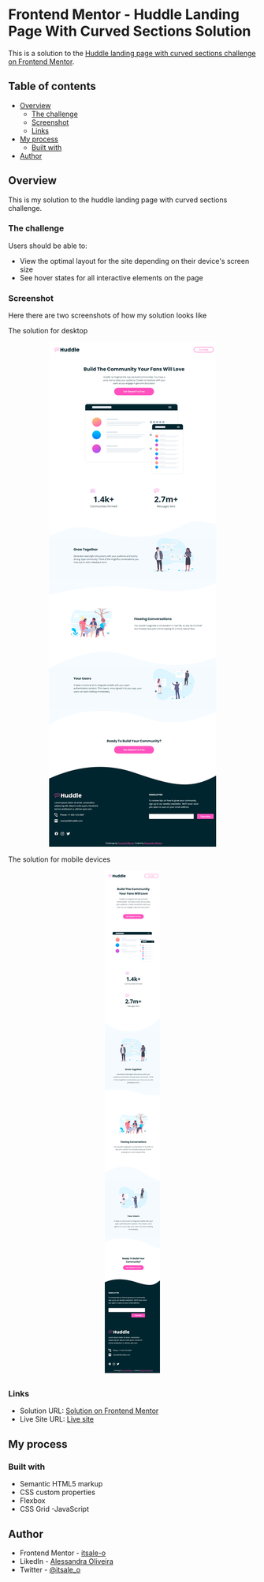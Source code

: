 # Frontend Mentor - Huddle Landing Page With Curved Sections Solution

This is a solution to the [Huddle landing page with curved sections challenge on Frontend Mentor](https://www.frontendmentor.io/challenges/huddle-landing-page-with-curved-sections-5ca5ecd01e82137ec91a50f2).

## Table of contents

- [Overview](#overview)
  - [The challenge](#the-challenge)
  - [Screenshot](#screenshot)
  - [Links](#links)
- [My process](#my-process)
  - [Built with](#built-with)
- [Author](#author)

## Overview

This is my solution to the huddle landing page with curved sections challenge.

### The challenge

Users should be able to:

- View the optimal layout for the site depending on their device's screen size
- See hover states for all interactive elements on the page

### Screenshot

Here there are two screenshots of how my solution looks like

The solution for desktop
<div align="center">

![](/images/solution-desktop.png)

</div>

The solution for mobile devices
<div align="center">

![](/images/solution-mobile.png)

</div>

### Links

- Solution URL: [Solution on Frontend Mentor]([https://your-solution-url.com](https://www.frontendmentor.io/solutions/huddle-landing-page-with-curved-sections-solution-bpHVZTJj1m))
- Live Site URL: [Live site]([https://your-live-site-url.com](https://itsale-o.github.io/huddle-landing-page-with-curved-sections/))

## My process

### Built with

- Semantic HTML5 markup
- CSS custom properties
- Flexbox
- CSS Grid
-JavaScript

## Author

- Frontend Mentor - [itsale-o](https://www.frontendmentor.io/profile/itsale-o)
- LikedIn - [Alessandra Oliveira](https://www.linkedin.com/in/alessandra-santos-oliveira/)
- Twitter - [@itsale_o](https://twitter.com/itsale_o)
